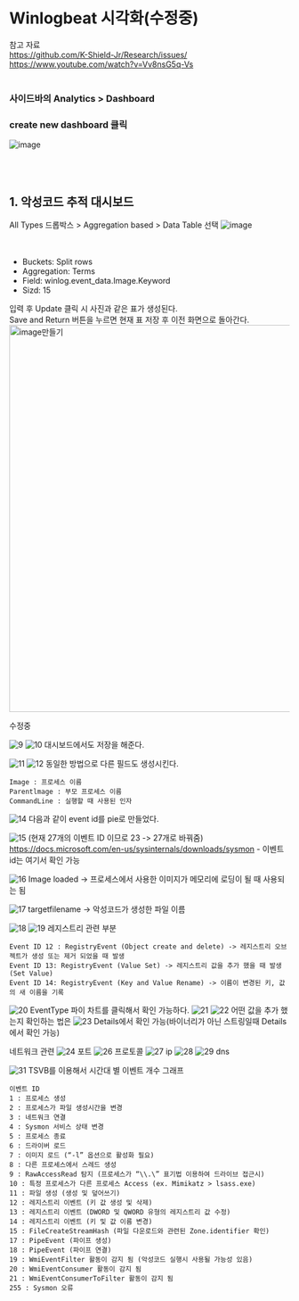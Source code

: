 # Winlogbeat 시각화(수정중)

참고 자료
<br> https://github.com/K-Shield-Jr/Research/issues/ <br> https://www.youtube.com/watch?v=Vv8nsG5q-Vs<br><br>


### 사이드바의 Analytics > Dashboard
### create new dashboard 클릭
![image](https://user-images.githubusercontent.com/51702223/148655320-10e5dac3-d850-4c4a-bf46-0a9225a5801f.png)   
       
<br><br>
## 1. 악성코드 추적 대시보드   
All Types 드롭박스 > Aggregation based > Data Table 선택
![image](https://user-images.githubusercontent.com/51702223/148655623-6224d4f0-6cba-4153-a98a-085db52c5316.png)   
  <br><br>    
         
       
- Buckets: Split rows<br>
- Aggregation: Terms<br>
- Field: winlog.event_data.Image.Keyword<br>
- Sizd: 15 

입력 후 Update 클릭 시 사진과 같은 표가 생성된다.<br>
Save and Return 버튼을 누르면 현재 표 저장 후 이전 화면으로 돌아간다.
<img width="694" alt="image만들기" src="https://user-images.githubusercontent.com/51702223/148655745-416023bf-c092-4b70-91e5-edef0d8ebfea.PNG">

수정중

![9](https://user-images.githubusercontent.com/59687167/139569337-3b2ea908-097b-4793-a718-d9026e4624bd.PNG)
![10](https://user-images.githubusercontent.com/59687167/139569346-1eee608d-cc59-415b-ac56-1f425b79569d.PNG)
대시보드에서도 저장을 해준다.

![11](https://user-images.githubusercontent.com/59687167/139569541-663b1e97-3265-485a-8fbc-8a0562c3ce51.PNG)
![12](https://user-images.githubusercontent.com/59687167/139569546-298ac207-5530-4bd4-8d3c-cd2d586d2356.PNG)
동일한 방법으로 다른 필드도 생성시킨다.

```
Image : 프로세스 이름
Parentlmage : 부모 프로세스 이름
CommandLine : 실행할 때 사용된 인자
```

![14](https://user-images.githubusercontent.com/59687167/139569797-ef008528-f9dd-46bc-8c70-43b655ed2801.PNG)
다음과 같이 event id를 pie로 만들었다.


![15](https://user-images.githubusercontent.com/59687167/139569889-72488a11-573d-420a-ba8e-59d8abaed93d.PNG)
(현재 27개의 이벤트 ID 이므로 23 -> 27개로 바꿔줌)
https://docs.microsoft.com/en-us/sysinternals/downloads/sysmon - 이벤트 id는 여기서 확인 가능


![16](https://user-images.githubusercontent.com/59687167/139570050-13b75c35-e567-4f7a-92b9-3ad425407a3a.PNG)
Image loaded -> 프로세스에서 사용한 이미지가 메모리에 로딩이 될 때 사용되는 됨


![17](https://user-images.githubusercontent.com/59687167/139570220-818eb350-0edf-422a-b97a-ba3539953e48.PNG)
targetfilename -> 악성코드가 생성한 파일 이름



![18](https://user-images.githubusercontent.com/59687167/139570664-bfb1eb38-b7cf-45ec-8f53-ac0714d81953.PNG)
![19](https://user-images.githubusercontent.com/59687167/139570669-54dd3e2b-3f8c-413e-91f3-c53ed009add7.PNG)
레지스트리 관련 부분
```
Event ID 12 : RegistryEvent (Object create and delete) -> 레지스트리 오브젝트가 생성 또는 제거 되었을 때 발생
Event ID 13: RegistryEvent (Value Set) -> 레지스트리 값을 추가 했을 때 발생 (Set Value)
Event ID 14: RegistryEvent (Key and Value Rename) -> 이름이 변경된 키, 값의 새 이름을 기록
```
![20](https://user-images.githubusercontent.com/59687167/139570761-81b5f40b-965f-4b4a-87c1-1dfb7f0dc02d.PNG)
EventType 파이 차트를 클릭해서 확인 가능하다.
![21](https://user-images.githubusercontent.com/59687167/139570913-7c2755c9-1be7-407c-b87f-82760db6e682.PNG)
![22](https://user-images.githubusercontent.com/59687167/139570914-37d2e0f9-19d3-4f0e-be19-d884511c0e72.PNG)
어떤 값을 추가 했는지 확인하는 법은
![23](https://user-images.githubusercontent.com/59687167/139571330-656f129b-3dbc-4d17-98a1-f399ed9f1446.PNG)
Details에서 확인 가능(바이너리가 아닌 스트링일때 Details에서 확인 가능)


네트워크 관련
![24](https://user-images.githubusercontent.com/59687167/139571876-9a8d3d5b-5882-46f8-a263-c96fefc3df27.PNG)
포트
![26](https://user-images.githubusercontent.com/59687167/139571894-fe86c95e-805f-406e-8404-e7fca5a53f9a.PNG)
프로토콜
![27](https://user-images.githubusercontent.com/59687167/139571907-37a4da17-56e1-4668-9f37-ab7e1086e1a3.PNG)
ip
![28](https://user-images.githubusercontent.com/59687167/139571921-bad8c9c6-5a94-43b7-ad30-d852ffb4ba64.PNG)
![29](https://user-images.githubusercontent.com/59687167/139571930-a447cf36-617d-4763-a52b-dbd2b47c7a34.PNG)
dns

![31](https://user-images.githubusercontent.com/59687167/139577098-27ba43da-5131-48c9-8a0d-d0fa54433032.PNG)
TSVB를 이용해서 시간대 별 이벤트 개수 그래프

```
이벤트 ID
1 : 프로세스 생성
2 : 프로세스가 파일 생성시간을 변경
3 : 네트워크 연결
4 : Sysmon 서비스 상태 변경
5 : 프로세스 종료
6 : 드라이버 로드
7 : 이미지 로드 (“-l” 옵션으로 활성화 필요)
8 : 다른 프로세스에서 스레드 생성
9 : RawAccessRead 탐지 (프로세스가 “\\.\” 표기법 이용하여 드라이브 접근시)
10 : 특정 프로세스가 다른 프로세스 Access (ex. Mimikatz > lsass.exe)
11 : 파일 생성 (생성 및 덮어쓰기)
12 : 레지스트리 이벤트 (키 값 생성 및 삭제)
13 : 레지스트리 이벤트 (DWORD 및 QWORD 유형의 레지스트리 값 수정)
14 : 레지스트리 이벤트 (키 및 값 이름 변경)
15 : FileCreateStreamHash (파일 다운로드와 관련된 Zone.identifier 확인)
17 : PipeEvent (파이프 생성)
18 : PipeEvent (파이프 연결)
19 : WmiEventFilter 활동이 감지 됨 (악성코드 실행시 사용될 가능성 있음)
20 : WmiEventConsumer 활동이 감지 됨
21 : WmiEventConsumerToFilter 활동이 감지 됨
255 : Sysmon 오류
```

